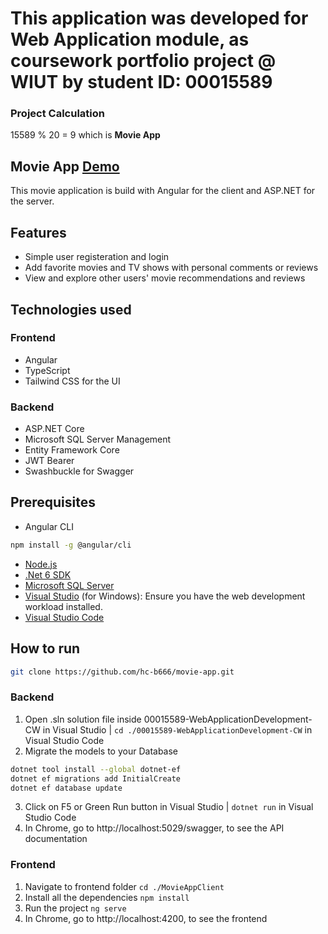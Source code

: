 # This application was developed for Web Application module, as coursework portfolio project @ WIUT by student ID: 00015589

### Project Calculation
15589 % 20 = 9 which is <b>Movie App</b>

## Movie App [Demo](https://www.youtube.com/watch?v=UpZJdla4TG0)
This movie application is build with Angular for the client and ASP.NET for the server. 

## Features
- Simple user registeration and login
- Add favorite movies and TV shows with personal comments or reviews
- View and explore other users' movie recommendations and reviews

## Technologies used
### Frontend
- Angular
- TypeScript
- Tailwind CSS for the UI
### Backend
- ASP.NET Core
- Microsoft SQL Server Management
- Entity Framework Core
- JWT Bearer
- Swashbuckle for Swagger

## Prerequisites
- Angular CLI
```bash
npm install -g @angular/cli
```
- [Node.js](https://nodejs.org/en/download/package-manager)
- [.Net 6 SDK](https://dotnet.microsoft.com/en-us/download/dotnet/6.0)
- [Microsoft SQL Server](https://www.microsoft.com/en-us/sql-server/sql-server-downloads)
- [Visual Studio](https://visualstudio.microsoft.com/) (for Windows): Ensure you have the web development workload installed.
- [Visual Studio Code](https://code.visualstudio.com/download) 

## How to run
```bash
git clone https://github.com/hc-b666/movie-app.git
```
### Backend
1. Open .sln solution file inside 00015589-WebApplicationDevelopment-CW in Visual Studio | ```cd ./00015589-WebApplicationDevelopment-CW``` in Visual Studio Code
2. Migrate the models to your Database
```bash
dotnet tool install --global dotnet-ef
dotnet ef migrations add InitialCreate
dotnet ef database update
``` 
3. Click on F5 or Green Run button in Visual Studio |  ```dotnet run``` in Visual Studio Code
4. In Chrome, go to http://localhost:5029/swagger, to see the API documentation

### Frontend
1. Navigate to frontend folder ```cd ./MovieAppClient```
2. Install all the dependencies ```npm install```
3. Run the project ```ng serve```
4. In Chrome, go to http://localhost:4200, to see the frontend
